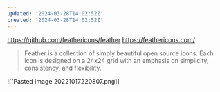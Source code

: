 ```yaml
---
updated: '2024-03-28T14:02:52Z'
created: '2024-03-28T14:02:52Z'
---
```

https://github.com/feathericons/feather
https://feathericons.com/

> Feather is a collection of simply beautiful open source icons. Each icon is designed on a 24x24 grid with an emphasis on simplicity, consistency, and flexibility.

![[Pasted image 20221017220807.png]]